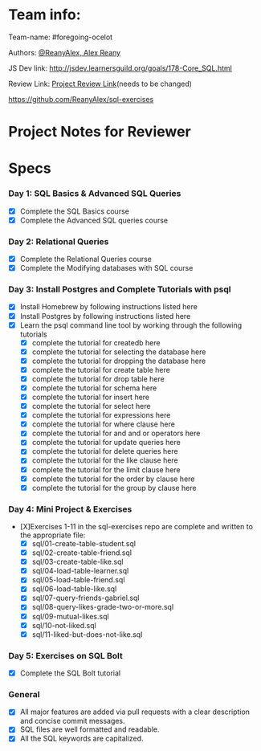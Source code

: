 # Team info:

Team-name: #foregoing-ocelot

Authors: [@ReanyAlex, Alex Reany](https://github.com/ReanyAlex)

JS Dev link: http://jsdev.learnersguild.org/goals/178-Core_SQL.html

Review Link: [Project Review Link](https://github.com/ReanyAlex/oop-practice/pull/5)(needs to be changed)

https://github.com/ReanyAlex/sql-exercises


# Project Notes for Reviewer



# Specs

### Day 1: SQL Basics & Advanced SQL Queries

- [X] Complete the SQL Basics course
- [X] Complete the Advanced SQL queries course

### Day 2: Relational Queries

- [X] Complete the Relational Queries course
- [X] Complete the Modifying databases with SQL course

### Day 3: Install Postgres and Complete Tutorials with psql

- [X] Install Homebrew by following instructions listed here
- [X] Install Postgres by following instructions listed here
- [X] Learn the psql command line tool by working through the following tutorials
    - [X] complete the tutorial for createdb here
    - [X] complete the tutorial for selecting the database here
    - [X] complete the tutorial for dropping the database here
    - [X] complete the tutorial for create table here
    - [X] complete the tutorial for drop table here
    - [X] complete the tutorial for schema here
    - [X] complete the tutorial for insert here
    - [X] complete the tutorial for select here
    - [X] complete the tutorial for expressions here
    - [X] complete the tutorial for where clause here
    - [X] complete the tutorial for and and or operators here
    - [X] complete the tutorial for update queries here
    - [X] complete the tutorial for delete queries here
    - [X] complete the tutorial for the like clause here
    - [X] complete the tutorial for the limit clause here
    - [X] complete the tutorial for the order by clause here
    - [X] complete the tutorial for the group by clause here

### Day 4: Mini Project & Exercises

- [X]Exercises 1-11 in the sql-exercises repo are complete and written to the appropriate file:
    - [X] sql/01-create-table-student.sql
    - [X] sql/02-create-table-friend.sql
    - [X] sql/03-create-table-like.sql
    - [X] sql/04-load-table-learner.sql
    - [X] sql/05-load-table-friend.sql
    - [X] sql/06-load-table-like.sql
    - [X] sql/07-query-friends-gabriel.sql
    - [X] sql/08-query-likes-grade-two-or-more.sql
    - [X] sql/09-mutual-likes.sql
    - [X] sql/10-not-liked.sql
    - [X] sql/11-liked-but-does-not-like.sql

### Day 5: Exercises on SQL Bolt

- [X] Complete the SQL Bolt tutorial

### General

- [X] All major features are added via pull requests with a clear description and concise commit messages.
- [X] SQL files are well formatted and readable.
- [X] All the SQL keywords are capitalized.
